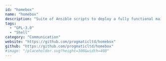 ```yaml
---
id: "homebox"
name: "homebox"
description: "Suite of Ansible scripts to deploy a fully functional mail server on Debian. Unobtrusive and automatic as much as possible, focusing on stability and security."
tags:
  - "GPL-3.0"
  - "Shell"
category: "Communication"
website: "https://github.com/progmaticltd/homebox"
github: "https://github.com/progmaticltd/homebox"
#image: "/placeholder.svg?height=300&width=400"
---
```


